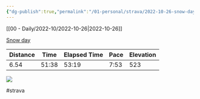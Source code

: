 ```yaml
---
{"dg-publish":true,"permalink":"/01-personal/strava/2022-10-26-snow-day/"}
---
```



[[00 - Daily/2022-10/2022-10-26\|2022-10-26]]

[Snow day](https://www.strava.com/activities/8023812758)

| Distance | Time  | Elapsed Time | Pace | Elevation |
| -------- | ----- | ------------ | ---- | --------- |
| 6.54     | 51:38 | 53:19        | 7:53 | 523       |



    
![](https://dgtzuqphqg23d.cloudfront.net/Po9wKjwOhSJg5PhwquhiolTbGZQB15R1j0bXIJBKAWE-768x576.jpg)

    

#strava
